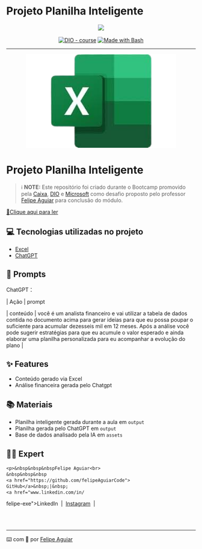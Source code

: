 # Projeto Planilha Inteligente
<p align="center">
    <img width="100" src=".github/assets/banner.png">
</p>


<p align="center">
<a href="https://dio.me/"><img src="https://img.shields.io/badge/DIO-Course-28DA77?logo=youtube" alt="DIO - course"></a>
<a href="https://www.gnu.org/software/bash/" title="Go to Bash homepage"><img src="https://img.shields.io/badge/Prompt-Project-blue?logo=gnu-bash&amp;logoColor=white" alt="Made with Bash"></a></p>

-------


<p align="center">
<img 
    src="./assets/cover.png"
    width="400"  
/>
</p>

# Projeto Planilha Inteligente


 > ℹ️ **NOTE:** Este repositório foi criado durante o Bootcamp promovido pela [Caixa](https://www.caixa.gov.br/Paginas/home-caixa.aspx), [DIO](https://dio.me) e [Microsoft](https://www.microsoft.com/pt-br/) como desafio proposto pelo professor [Felipe Aguiar](https://github.com/felipeAguiarCode) para conclusão do módulo.
>
> 
<a href="https://github.com/Emely81/Ebook-IA-Generativa-Caixa-DIO/blob/main/output/Planilha-inteligente.xlsx" title="View XLS now"> 📕Clique aqui para ler</a>

## 💻 Tecnologias utilizadas no projeto

- [Excel](https://www.microsoft.com/pt-br/microsoft-365/excel)
- [ChatGPT](https://chat.openai.com/) 


## 🧠 Prompts


ChatGPT：

|   Ação   | prompt                                                                                                                                                                                                                                                                      
                                                  
| conteúdo | você é um analista financeiro e vai utilizar  a tabela de dados contida no documento acima para gerar ideias para que eu possa poupar o suficiente para acumular dezesseis mil em 12 meses. Após a análise você pode sugerir estratégias para que eu acumule o valor esperado e ainda elaborar uma planilha personalizada para eu acompanhar a evolução do plano |




## ✨ Features

- Conteúdo gerado via Excel
- Análise financeira gerada pelo Chatgpt

## 📚 Materiais

- Planilha inteligente gerada durante a aula em `output`
- Planilha gerada pelo ChatGPT em `output`
- Base de dados analisado pela IA em `assets`




## 👨‍💻 Expert

<p>
   
    <p>&nbsp&nbsp&nbspFelipe Aguiar<br>
    &nbsp&nbsp&nbsp
    <a href="https://github.com/felipeAguiarCode">
    GitHub</a>&nbsp;|&nbsp;
    <a href="www.linkedin.com/in/
felipe-exe">LinkedIn</a>
&nbsp;|&nbsp;
    <a href="https://www.instagram.com/felipeaguiar.exe/">
    Instagram</a>
&nbsp;|&nbsp;</p>
</p>
<br/><br/>
<p>

---

⌨️ com 💜 por [Felipe Aguiar](https://github.com/felipeAguiarCode)
